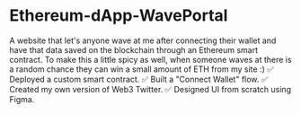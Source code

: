# Ethereum-dApp-WavePortal
A website that let's anyone wave at me after connecting their wallet and have that data saved on the blockchain through an Ethereum smart contract. To make this a little spicy as well, when someone waves at  there is a random chance they can win a small amount of ETH from my site :)
✅ Deployed a custom smart contract.
✅ Built a "Connect Wallet" flow.
✅ Created my own version of Web3 Twitter.
✅ Designed UI from scratch using Figma.
